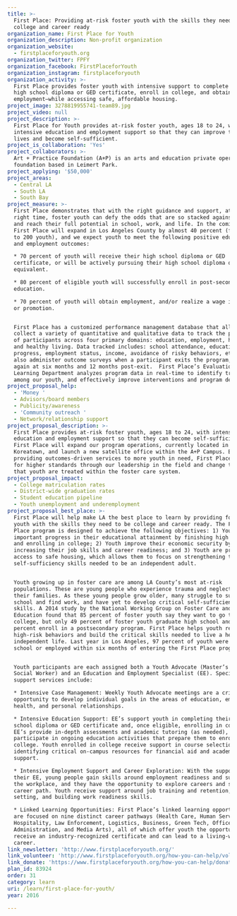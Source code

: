 ```yaml
---
title: >-
  First Place: Providing at-risk foster youth with the skills they need to be
  college and career ready
organization_name: First Place for Youth
organization_description: Non-profit organization
organization_website:
  - firstplaceforyouth.org
organization_twitter: FPFY
organization_facebook: FirstPlaceforYouth
organization_instagram: firstplaceforyouth
organization_activity: >-
  First Place provides foster youth with intensive support to complete their
  high school diploma or GED certificate, enroll in college, and obtain
  employment—while accessing safe, affordable housing.
project_image: 3278819955741-team89.jpg
project_video: null
project_description: >-
  First Place for Youth provides at-risk foster youth, ages 18 to 24, with
  intensive education and employment support so that they can improve their
  lives and become self-sufficient.
project_is_collaboration: 'Yes'
project_collaborators: >-
  Art + Practice Foundation (A+P) is an arts and education private operating
  foundation based in Leimert Park.
project_applying: '$50,000'
project_areas:
  - Central LA
  - South LA
  - South Bay
project_measure: >-
  First Place demonstrates that with the right guidance and support, at the
  right time, foster youth can defy the odds that are so stacked against them
  and reach their full potential in school, work, and life. In the coming year,
  First Place will expand in Los Angeles County by almost 40 percent (from 145
  to 200 youth), and we expect youth to meet the following positive education
  and employment outcomes:

  * 70 percent of youth will receive their high school diploma or GED
  certificate, or will be actively pursuing their high school diploma or
  equivalent. 

  * 80 percent of eligible youth will successfully enroll in post-secondary
  education. 

  * 70 percent of youth will obtain employment, and/or realize a wage increase
  or promotion. 


  First Place has a customized performance management database that allows us to
  collect a variety of quantitative and qualitative data to track the progress
  of participants across four primary domains: education, employment, housing,
  and healthy living. Data tracked includes: school attendance, education
  progress, employment status, income, avoidance of risky behaviors, etc. We
  also administer outcome surveys when a participant exits the program, and then
  again at six months and 12 months post-exit.  First Place’s Evaluation and
  Learning Department analyzes program data in real-time to identify trends
  among our youth, and effectively improve interventions and program delivery.
project_proposal_help:
  - 'Money '
  - Advisors/board members
  - Publicity/awareness
  - 'Community outreach '
  - Network/relationship support
project_proposal_description: >-
  First Place provides at-risk foster youth, ages 18 to 24, with intensive
  education and employment support so that they can become self-sufficient.
  First Place will expand our program operations, currently located in
  Koreatown, and launch a new satellite office within the A+P Campus. By
  providing outcomes-driven services to more youth in need, First Place can push
  for higher standards through our leadership in the field and change the way
  that youth are treated within the foster care system.
project_proposal_impact:
  - College matriculation rates
  - District-wide graduation rates
  - Student education pipeline
  - Youth unemployment and underemployment
project_proposal_best_place: >-
  First Place will help make LA the best place to learn by providing foster
  youth with the skills they need to be college and career ready. The First
  Place program is designed to achieve the following objectives: 1) Youth make
  important progress in their educational attainment by finishing high school
  and enrolling in college; 2) Youth improve their economic security by
  increasing their job skills and career readiness; and 3) Youth are provided
  access to safe housing, which allows them to focus on strengthening the
  self-sufficiency skills needed to be an independent adult. 


  Youth growing up in foster care are among LA County’s most at-risk
  populations. These are young people who experience trauma and neglect within
  their families. As these young people grow older, many struggle to succeed in
  school and find work, and have yet to develop critical self-sufficiency
  skills. A 2014 study by the National Working Group on Foster Care and
  Education found that 85 percent of foster youth say they want to go to
  college, but only 49 percent of foster youth graduate high school and only 20
  percent enroll in a postsecondary program. First Place helps youth reduce
  high-risk behaviors and build the critical skills needed to live a healthy,
  independent life. Last year in Los Angeles, 97 percent of youth were attending
  school or employed within six months of entering the First Place program. 


  Youth participants are each assigned both a Youth Advocate (Master’s Level
  Social Worker) and an Education and Employment Specialist (EE). Specific
  support services include:

  * Intensive Case Management: Weekly Youth Advocate meetings are a critical
  opportunity to develop individual goals in the areas of education, employment,
  health, and personal relationships. 

  * Intensive Education Support: EE’s support youth in completing their high
  school diploma or GED certificate and, once eligible, enrolling in college.
  EE’s provide in-depth assessments and academic tutoring (as needed), and youth
  participate in ongoing education activities that prepare them to enroll in
  college. Youth enrolled in college receive support in course selection and
  identifying critical on-campus resources for financial aid and academic
  support.

  * Intensive Employment Support and Career Exploration: With the support of
  their EE, young people gain skills around employment readiness and success in
  the workplace, and they have the opportunity to explore careers and select a
  career path. Youth receive support around job training and retention, goal
  setting, and building work readiness skills. 

  * Linked Learning Opportunities: First Place’s linked learning opportunities
  are focused on nine distinct career pathways (Health Care, Human Services,
  Hospitality, Law Enforcement, Logistics, Business, Green Tech, Office
  Administration, and Media Arts), all of which offer youth the opportunity to
  receive an industry-recognized certificate and can lead to a living-wage
  career.
link_newsletter: 'http://www.firstplaceforyouth.org/'
link_volunteer: 'http://www.firstplaceforyouth.org/how-you-can-help/volunteer/'
link_donate: 'https://www.firstplaceforyouth.org/how-you-can-help/donate/'
plan_id: 83924
order: 31
category: learn
uri: /learn/first-place-for-youth/
year: 2016

---
```

